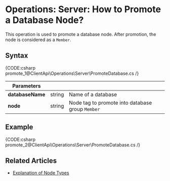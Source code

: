 # Operations: Server: How to Promote a Database Node?

This operation is used to promote a database node. After promotion, the node is considered as a `Member`. 

## Syntax

{CODE:csharp promote_1@ClientApi\Operations\Server\PromoteDatabase.cs /}

| Parameters | | |
| ------------- | ------------- | ----- |
| **databaseName** | string | Name of a database |
| **node** | string | Node tag to promote into database group `Member` |

## Example

{CODE:csharp promote_2@ClientApi\Operations\Server\PromoteDatabase.cs /}


## Related Articles

- [Explanation of Node Types](../../../studio/cluster/cluster-view#cluster-nodes-types) 

